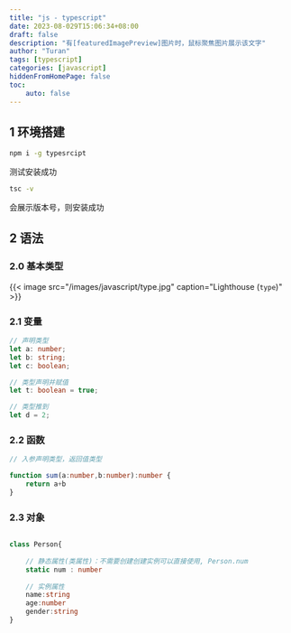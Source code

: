 ```yaml
--- 
title: "js - typescript"
date: 2023-08-029T15:06:34+08:00
draft: false
description: "有[featuredImagePreview]图片时，鼠标聚焦图片展示该文字"
author: "Turan"
tags: [typescript]
categories: [javascript]
hiddenFromHomePage: false
toc:
    auto: false
---
```


## 1 环境搭建

```bash
npm i -g typesrcipt
```

测试安装成功

```bash
tsc -v
```
会展示版本号，则安装成功

## 2 语法

### 2.0 基本类型
{{< image src="/images/javascript/type.jpg" caption="Lighthouse (`type`)" >}}

### 2.1 变量

```ts
// 声明类型
let a: number;
let b: string;
let c: boolean;

// 类型声明并赋值
let t: boolean = true;

// 类型推到
let d = 2;


```

### 2.2 函数
```ts
// 入参声明类型，返回值类型

function sum(a:number,b:number):number {
    return a+b
}

```

### 2.3 对象
```ts

class Person{
    
    // 静态属性(类属性)：不需要创建创建实例可以直接使用, Person.num
    static num : number 
    
    // 实例属性
    name:string
    age:number
    gender:string
}

```